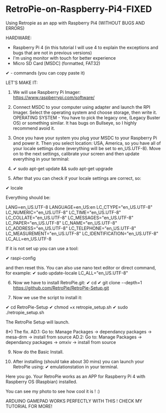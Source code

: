 # RetroPie-on-Raspberry-Pi4-FIXED
Using Retropie as an app with Raspberry Pi4 (WITHOUT BUGS AND ERRORS)

HARDWARE:
- Raspberry Pi 4 (in this tutorial I will use 4 to explain the exceptions and bugs that are not in previous versions)
- I'm using monitor with touch for better experience
- Micro SD Card [MSDC] (formatted, FAT32)


✔ - commands (you can copy paste it)

LET'S MAKE IT:
1) We will use Raspberry Pi Imager: https://www.raspberrypi.com/software/
2) Connect MSDC to your computer using adapter and launch the RPI Imager. Select the operating system and choose storage, then write it.
OPERATING SYSTEM - You have to pick the legacy one, (Legacy Buster OS) or something similar. It has bugs on Bullseye, so I highly recommend avoid it.
3) Once you have your system you plug your MSDC to your Raspberry Pi and power it. Then you select location: USA, America, so you have all of your locale settings done (everything will be set to en_US.UTF-8). Move on to the next settings, calibrate your screen and then update everything in your terminal:


4) ✔ sudo apt-get update && sudo apt-get upgrade 

5) After that you can check if your locale settings are correct, so:

✔ locale

Everything should be:

LANG=en_US.UTF-8 
LANGUAGE=en_US:en 
LC_CTYPE="en_US.UTF-8" 
LC_NUMERIC="en_US.UTF-8" 
LC_TIME="en_US.UTF-8" 
LC_COLLATE="en_US.UTF-8" 
LC_MESSAGES="en_US.UTF-8" 
LC_PAPER="en_US.UTF-8" 
LC_NAME="en_US.UTF-8" 
LC_ADDRESS="en_US.UTF-8" 
LC_TELEPHONE="en_US.UTF-8" 
LC_MEASUREMENT="en_US.UTF-8" 
LC_IDENTIFICATION="en_US.UTF-8" 
LC_ALL=en_US.UTF-8 

If it is not set up you can use a tool: 

✔ raspi-config

and then reset this. You can also use nano text editor or direct command, for example: ✔ sudo update-locale LC_ALL="en_US.UTF-8"

6) Now we have to install RetroPie.git:
✔ cd 
✔ git clone --depth=1 https://github.com/RetroPie/RetroPie-Setup.git 

7) Now we use the script to install it:

✔ cd RetroPie-Setup 
✔ chmod +x retropie_setup.sh 
✔ sudo ./retropie_setup.sh 

The RetroPie Setup will launch.

8*) The fix.
AD.1: Go to: Manage Packages -> dependancy packages -> mesa-drm -> install from source
AD.2: Go to: Manage Packages -> dependancy packages -> omxiv -> install from source

9) Now do the Basic Install.

10) After installing (should take about 30 mins) you can launch your RetroPie using:
✔ emulationstation
in your terminal.

Here you go. Your RetroPie works as an APP for Raspberry Pi 4 with Raspberry OS (Raspbian) installed.

You can see my photo to see how cool it is ! :)

ARDUINO GAMEPAD WORKS PERFECTLY WITH THIS ! CHECK MY TUTORIAL FOR MORE!
